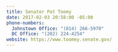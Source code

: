 ```yaml
---
title: Senator Pat Toomy
date: 2017-02-03 20:58:00 -05:00
phone-numbers:
  Johnstown Office: "(814) 266-5970"
  DC Office: "(202) 224-4254"
website: https://www.toomey.senate.gov/
---
```



